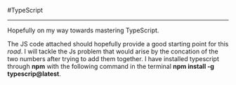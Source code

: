 #TypeScript

---

Hopefully on my way towards mastering TypeScript.

The JS code attached should hopefully provide a good starting point for this *road*. I will tackle the Js problem that 
would arise by the concation of the two numbers after trying to add them together. I have installed typescript through 
**npm** with the following command in the terminal **npm install -g typescrip@latest**.
